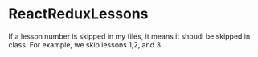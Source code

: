 # ReactReduxLessons

If a lesson number is skipped in my files, it means it shoudl be skipped in class. For example, we skip lessons 1,2, and 3.

